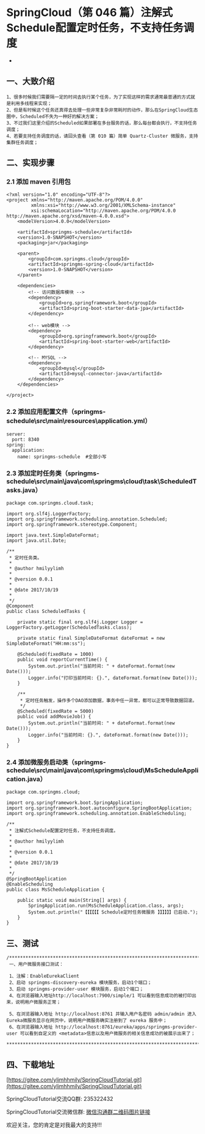# SpringCloud（第 046 篇）注解式Schedule配置定时任务，不支持任务调度
-

## 一、大致介绍

``` 
1、很多时候我们需要隔一定的时间去执行某个任务，为了实现这样的需求通常最普通的方式就是利用多线程来实现；
2、但是有时候这个任务还真得去处理一些非常复杂非常耗时的动作，那么在SpringCloud生态圈中，Scheduled不失为一种好的解决方案；
3、不过我们这里介绍的Scheduled如果部署在多台服务的话，那么每台都会执行，不支持任务调度；
4、若要支持任务调度的话，请回头查看（第 010 篇）简单 Quartz-Cluster 微服务，支持集群任务调度；
```

## 二、实现步骤

### 2.1 添加 maven 引用包
``` 
<?xml version="1.0" encoding="UTF-8"?>
<project xmlns="http://maven.apache.org/POM/4.0.0"
         xmlns:xsi="http://www.w3.org/2001/XMLSchema-instance"
         xsi:schemaLocation="http://maven.apache.org/POM/4.0.0 http://maven.apache.org/xsd/maven-4.0.0.xsd">
    <modelVersion>4.0.0</modelVersion>

	<artifactId>springms-schedule</artifactId>
    <version>1.0-SNAPSHOT</version>
    <packaging>jar</packaging>
	
    <parent>
        <groupId>com.springms.cloud</groupId>
        <artifactId>springms-spring-cloud</artifactId>
        <version>1.0-SNAPSHOT</version>
    </parent>
	
	<dependencies>
        <!-- 访问数据库模块 -->
        <dependency>
            <groupId>org.springframework.boot</groupId>
            <artifactId>spring-boot-starter-data-jpa</artifactId>
        </dependency>

        <!-- web模块 -->
        <dependency>
            <groupId>org.springframework.boot</groupId>
            <artifactId>spring-boot-starter-web</artifactId>
        </dependency>

        <!-- MYSQL -->
        <dependency>
            <groupId>mysql</groupId>
            <artifactId>mysql-connector-java</artifactId>
        </dependency>
    </dependencies>

</project>
```


### 2.2 添加应用配置文件（springms-schedule\src\main\resources\application.yml）
``` 
server:
  port: 8340
spring:
  application:
    name: springms-schedule  #全部小写

```


### 2.3 添加定时任务类（springms-schedule\src\main\java\com\springms\cloud\task\ScheduledTasks.java）
``` 
package com.springms.cloud.task;

import org.slf4j.LoggerFactory;
import org.springframework.scheduling.annotation.Scheduled;
import org.springframework.stereotype.Component;

import java.text.SimpleDateFormat;
import java.util.Date;

/**
 * 定时任务类。
 *
 * @author hmilyylimh
 *
 * @version 0.0.1
 *
 * @date 2017/10/19
 *
 */
@Component
public class ScheduledTasks {

    private static final org.slf4j.Logger Logger = LoggerFactory.getLogger(ScheduledTasks.class);

    private static final SimpleDateFormat dateFormat = new SimpleDateFormat("HH:mm:ss");

    @Scheduled(fixedRate = 1000)
    public void reportCurrentTime() {
        System.out.println("当前时间: " + dateFormat.format(new Date()));
        Logger.info("打印当前时间: {}.", dateFormat.format(new Date()));
    }

    /**
     * 定时任务触发，操作多个DAO添加数据，事务中任一异常，都可以正常导致数据回滚。
     */
    @Scheduled(fixedRate = 5000)
    public void addMovieJob() {
        System.out.println("当前时间: " + dateFormat.format(new Date()));
        Logger.info("当前时间: {}.", dateFormat.format(new Date()));
    }
}

```


### 2.4 添加微服务启动类（springms-schedule\src\main\java\com\springms\cloud\MsScheduleApplication.java）
``` 
package com.springms.cloud;

import org.springframework.boot.SpringApplication;
import org.springframework.boot.autoconfigure.SpringBootApplication;
import org.springframework.scheduling.annotation.EnableScheduling;

/**
 * 注解式Schedule配置定时任务，不支持任务调度。
 *
 * @author hmilyylimh
 *
 * @version 0.0.1
 *
 * @date 2017/10/19
 *
 */
@SpringBootApplication
@EnableScheduling
public class MsScheduleApplication {

	public static void main(String[] args) {
		SpringApplication.run(MsScheduleApplication.class, args);
		System.out.println("【【【【【【 Schedule定时任务微服务 】】】】】】已启动.");
	}
}
```



## 三、测试

``` 
/****************************************************************************************
 一、用户微服务接口测试：

 1、注解：EnableEurekaClient
 2、启动 springms-discovery-eureka 模块服务，启动1个端口；
 3、启动 springms-provider-user 模块服务，启动1个端口；
 4、在浏览器输入地址http://localhost:7900/simple/1 可以看到信息成功的被打印出来，说明用户微服务正常；

 5、在浏览器输入地址 http://localhost:8761 并输入用户名密码 admin/admin 进入Eureka微服务显示在网页中，说明用户微服务确实注册到了 eureka 服务中；
 6、在浏览器输入地址 http://localhost:8761/eureka/apps/springms-provider-user 可以看到自定义的 <metadata>信息以及用户微服务的相关信息成功的被展示出来了；
 ****************************************************************************************/
```




## 四、下载地址

[https://gitee.com/ylimhhmily/SpringCloudTutorial.git](https://gitee.com/ylimhhmily/SpringCloudTutorial.git)

SpringCloudTutorial交流QQ群: 235322432

SpringCloudTutorial交流微信群: [微信沟通群二维码图片链接](https://gitee.com/ylimhhmily/SpringCloudTutorial/blob/master/doc/qrcode/SpringCloudWeixinQrcode.png)

欢迎关注，您的肯定是对我最大的支持!!!






























